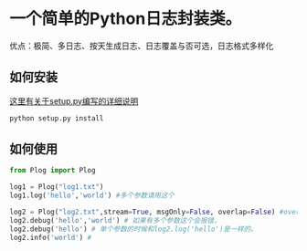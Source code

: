 # 一个简单的Python日志封装类。

优点：极简、多日志、按天生成日志、日志覆盖与否可选，日志格式多样化


 ## 如何安装
 
 [这里有关于setup.py编写的详细说明](https://blog.konghy.cn/2018/04/29/setup-dot-py/)

 ```bash
 python setup.py install
 ```

 ## 如何使用
 
 ```python
from Plog import Plog

log1 = Plog("log1.txt")
log1.log('hello','world') #多个参数请用这个

log2 = Plog("log2.txt",stream=True, msgOnly=False, overlap=False) #overlap为False的时候，每次运行时有同名日志文件存在就会删除
log2.debug('hello','world') # 如果有多个参数这个会报错，
log2.debug('hello') # 单个参数的时候和log2.log('hello')是一样的。
log2.info('world') # 

 ```

